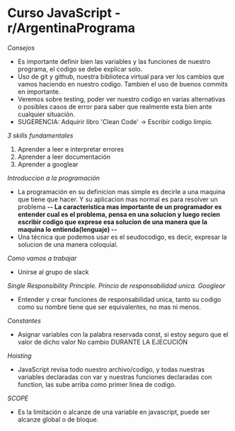 # Curso JavaScript - r/ArgentinaPrograma 
   
   *Consejos*
   - Es importante definir bien las variables y las funciones de nuestro programa, el codigo se debe explicar solo.
   - Uso de git y github, nuestra biblioteca virtual para ver los cambios que vamos haciendo en nuestro codigo. Tambien el uso de buenos commits en importante.
   - Veremos sobre testing, poder ver nuestro codigo en varias alternativas o posibles casos de error para saber que realmente esta bien ante cualquier situación.
   - SUGERENCIA: Adquirir libro 'Clean Code' -> Escribir codigo limpio.
   
   *3 skills fundamentales*
   1) Aprender a leer e interpretar errores
   2) Aprender a leer documentación
   3) Aprender a googlear

   *Introduccion a la programación*
   - La programación en su definicion mas simple es decirle a una maquina que tiene que hacer. Y su aplicacion mas normal es para resolver un problema 
   **-- La caracteristica mas importante de un programador es entender cual es el problema, pensa en una solucion y luego recien escribir codigo que exprese esa solucion de una manera que la maquina lo entienda(lenguaje) --**
   - Una técnica que podemos usar es el seudocodigo, es decir, expresar la solucion de una manera coloquial.

   *Como vamos a trabajar*
   - Unirse al grupo de slack

   *Single Responsibility Principle. Princio de responsabilidad unica. Googlear*
   - Entender y crear funciones de responsabilidad unica, tanto su codigo como su nombre tiene que ser equivalentes, no mas ni menos.

   *Constantes*
   - Asignar variables con la palabra reservada const, si estoy seguro que el valor de dicho valor No cambio DURANTE LA EJECUCIÓN

   *Hoisting*
   - JavaScript revisa todo nuestro archivo/codigo, y todas nuestras variables declaradas con var y nuestras funciones declaradas con function, las sube arriba como primer linea de codigo.

   *SCOPE*
   - Es la limitación o alcanze de una variable en javascript, puede ser alcanze global o de bloque.